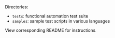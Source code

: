Directories:

* `tests`: functional automation test suite
* `samples`: sample test scripts in various languages

View corresponding README for instructions.
